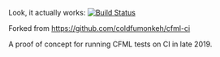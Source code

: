 Look, it actually works: [![Build Status](https://travis-ci.org/AlumnIQ/CFML-CI-2019.svg?branch=master)](https://travis-ci.org/AlumnIQ/CFML-CI-2019)

Forked from https://github.com/coldfumonkeh/cfml-ci

A proof of concept for running CFML tests on CI in late 2019.
